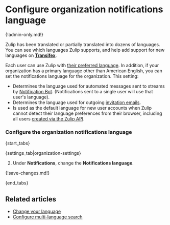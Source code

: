 # Configure organization notifications language

{!admin-only.md!}

Zulip has been translated or partially translated into dozens of
languages. You can see which languages Zulip supports, and help add
support for new languages on **[Transifex](https://www.transifex.com/zulip/zulip/)**.

Each user can use Zulip with [their preferred
language](/help/change-your-language). In addition, if your
organization has a primary language other than American English, you
can set the notifications language for the organization. This setting:

* Determines the language used for automated messages sent to streams
  by [Notification
  Bot](/help/configure-notification-bot). (Notifications sent to a
  single user will use that user's language).
* Determines the language used for outgoing
  [invitation emails](/help/invite-new-users).
* Is used as the default language for new user accounts when Zulip
  cannot detect their language preferences from their browser,
  including all users [created via the Zulip API][api-create-user].

### Configure the organization notifications language

{start_tabs}

{settings_tab|organization-settings}

2. Under **Notifications**, change the **Notifications language**.

{!save-changes.md!}

{end_tabs}

[api-create-user]: https://zulip.com/api/create-user

## Related articles

* [Change your language](/help/change-your-language)
* [Configure multi-language search](/help/configure-multi-language-search)
